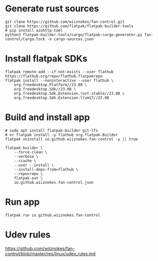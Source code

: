 # Generate rust sources

```
git clone https://github.com/wiiznokes/fan-control.git
git clone https://github.com/flatpak/flatpak-builder-tools
# pip install aiohttp toml
python3 flatpak-builder-tools/cargo/flatpak-cargo-generator.py fan-control/Cargo.lock -o cargo-sources.json
```

# Install flatpak SDKs

```
flatpak remote-add --if-not-exists --user flathub https://flathub.org/repo/flathub.flatpakrepo
flatpak install --noninteractive --user flathub \
    org.freedesktop.Platform//23.08 \
    org.freedesktop.Sdk//23.08 \
    org.freedesktop.Sdk.Extension.rust-stable//23.08 \
    org.freedesktop.Sdk.Extension.llvm17//23.08
```

# Build and install app

```
# sudo apt install flatpak-builder git-lfs
# or flatpak install -y flathub org.flatpak.Builder
flatpak uninstall io.github.wiiznokes.fan-control -y || true

flatpak-builder \
    --force-clean \
    --verbose \
    --ccache \
    --user --install \
    --install-deps-from=flathub \
    --repo=repo \
    flatpak-out \
    io.github.wiiznokes.fan-control.json
```

# Run app

```
flatpak run io.github.wiiznokes.fan-control
```

# Udev rules

https://github.com/wiiznokes/fan-control/blob/master/res/linux/udev_rules.md